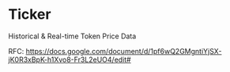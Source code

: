 # Ticker

Historical &amp; Real-time Token Price Data

RFC: https://docs.google.com/document/d/1pf6wQ2GMgntiYjSX-jK0R3xBpK-h1Xvo8-Fr3L2eUO4/edit#